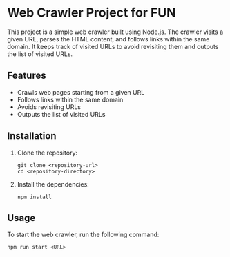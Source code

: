 # Web Crawler Project for FUN

This project is a simple web crawler built using Node.js. The crawler visits a given URL, parses the HTML content, and follows links within the same domain. It keeps track of visited URLs to avoid revisiting them and outputs the list of visited URLs.

## Features

- Crawls web pages starting from a given URL
- Follows links within the same domain
- Avoids revisiting URLs
- Outputs the list of visited URLs

## Installation

1. Clone the repository:

   ```
   git clone <repository-url>
   cd <repository-directory>
   ```

2. Install the dependencies:

   ```
   npm install
   ```

## Usage

To start the web crawler, run the following command:

```
npm run start <URL>
```
